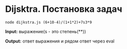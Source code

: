 # Dijsktra. Постановка задач

```
node dijkstra.js (6+10-4)/(1+1*2)+7s3*9
```

**Input:** выражение(s - это степень(**))

**Output:** ответ выражения и рядом ответ через eval
